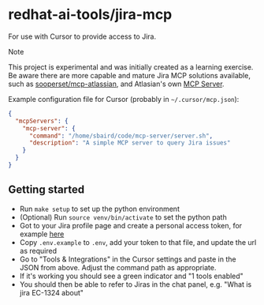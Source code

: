 # redhat-ai-tools/jira-mcp

For use with Cursor to provide access to Jira.

> [!NOTE]
> This project is experimental and was initially created as a learning exercise.
> Be aware there are more capable and mature Jira MCP solutions available,
> such as [sooperset/mcp-atlassian](https://github.com/sooperset/mcp-atlassian),
> and Atlasian's own [MCP Server](https://www.atlassian.com/platform/remote-mcp-server).

Example configuration file for Cursor (probably in `~/.cursor/mcp.json`):

```json
{
  "mcpServers": {
    "mcp-server": {
      "command": "/home/sbaird/code/mcp-server/server.sh",
      "description": "A simple MCP server to query Jira issues"
    }
  }
}
```

## Getting started

* Run `make setup` to set up the python environment
* (Optional) Run `source venv/bin/activate` to set the python path
* Got to your Jira profile page and create a personal access token, for example [here][rh-token-page]
* Copy `.env.example` to `.env`, add your token to that file, and update the url as required
* Go to "Tools & Integrations" in the Cursor settings and paste in the JSON
   from above. Adjust the command path as appropriate.
* If it's working you should see a green indicator and "1 tools enabled"
* You should then be able to refer to Jiras in the chat panel, e.g. "What is
   jira EC-1324 about"

[rh-token-page]: https://issues.redhat.com/secure/ViewProfile.jspa?selectedTab=com.atlassian.pats.pats-plugin:jira-user-personal-access-tokens
